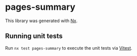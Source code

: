 # pages-summary

This library was generated with [Nx](https://nx.dev).

## Running unit tests

Run `nx test pages-summary` to execute the unit tests via [Vitest](https://vitest.dev/).
